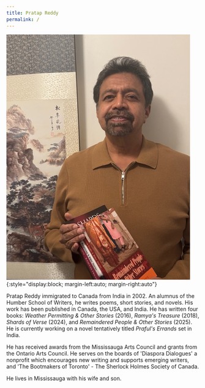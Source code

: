 ```yaml
---
title: Pratap Reddy
permalink: /
---
```


![Pratap Reddy](assets/images/pratap-rs.jpg){:style="display:block; margin-left:auto; margin-right:auto"}

Pratap Reddy immigrated to Canada from India in 2002. An alumnus of the Humber School of Writers, he writes poems, short stories, and novels. His work has been published in Canada, the USA, and India. He has written four books: *Weather Permitting & Other Stories* (2016), *Ramya's Treasure* (2018), *Shards of Verse* (2024), and *Remaindered People & Other Stories* (2025). He is currently working on a novel tentatively titled *Praful's Errands* set in India.

He has received awards from the Mississauga Arts Council and grants from the Ontario Arts Council. He serves on the boards of 'Diaspora Dialogues' a nonprofit which encourages new writing and supports emerging writers, and 'The Bootmakers of Toronto' - The Sherlock Holmes Society of Canada.

He lives in Mississauga with his wife and son.
